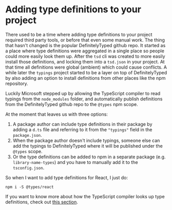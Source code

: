 # Adding type definitions to your project

There used to be a time where adding type definitions to your project required third party tools, or before that even some manual work. The thing that hasn't changed is the popular DefinitelyTyped github repo. It started as a place where type definitions were aggregated in a single place so people could more easily look them up. After the `tsd` cli was created to more easily install those definitions, and locking them into a `tsd.json` in your project. At that time all definitions were global \(ambient\) which could cause conflicts. A while later the `typings` project started to be a layer on top of DefinitelyTyped by also adding an option to install definitions from other places like the npm repository.

Luckily Microsoft stepped up by allowing the TypeScript compiler to read typings from the `node_modules` folder, and automatically publish definitions from the DefinitelyTyped github repo to the `@types` npm scope.

At the moment that leaves us with three options:

1. A package author can include type definitions in their package by adding a `d.ts` file and referring to it from the `"typings"` field in the `package.json`.
2. When the package author doesn't include typings, someone else can add the typings to DefinitelyTyped where it will be published under the `@types` scope.
3. Or the type definitions can be added to npm in a separate package \(e.g. `library-name-types`\) and you have to manually add it to the `tsconfig.json`.

So when I want to add type definitions for React, I just do:

```shell
npm i -S @types/react
```

If you want to know more about how the TypeScript compiler looks up type definitions, check out [this section](https://www.typescriptlang.org/docs/handbook/tsconfig-json.html#types-typeroots-and-types).

